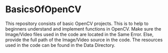 # BasicsOfOpenCV
This repository consists of basic OpenCV projects.
This is to help to beginners understand and implement functions in OpenCV.
Make sure the Image/Video files used in the code are located in the Same Error.
Else, provide the full path of the Image/Video source in the code.
The resources used in the code can be found in the Data Directory.


